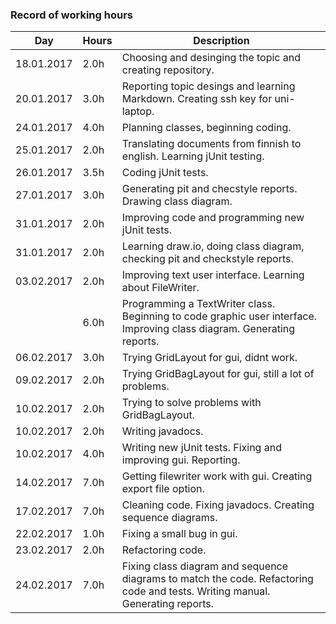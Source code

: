 ### Record of working hours
Day | Hours | Description
--------------- | ----- | ------
18.01.2017 | 2.0h | Choosing and desinging the topic and creating repository.
20.01.2017 | 3.0h | Reporting topic desings and learning Markdown. Creating ssh key for uni-laptop.
24.01.2017 | 4.0h | Planning classes, beginning coding.
25.01.2017 | 2.0h | Translating documents from finnish to english. Learning jUnit testing.
26.01.2017 | 3.5h | Coding jUnit tests.
27.01.2017 | 3.0h | Generating pit and checstyle reports. Drawing class diagram.
31.01.2017 | 2.0h | Improving code and programming new jUnit tests.
31.01.2017 | 2.0h | Learning draw.io, doing class diagram, checking pit and checkstyle reports.
03.02.2017 | 2.0h | Improving text user interface. Learning about FileWriter.
	   | 6.0h | Programming a TextWriter class. Beginning to code graphic user interface. Improving class diagram. Generating reports.
06.02.2017 | 3.0h | Trying GridLayout for gui, didnt work.
09.02.2017 | 2.0h | Trying GridBagLayout for gui, still a lot of problems.
10.02.2017 | 2.0h | Trying to solve problems with GridBagLayout.
10.02.2017 | 2.0h | Writing javadocs.
10.02.2017 | 4.0h | Writing new jUnit tests. Fixing and improving gui. Reporting.
14.02.2017 | 7.0h | Getting filewriter work with gui. Creating export file option.
17.02.2017 | 7.0h | Cleaning code. Fixing javadocs. Creating sequence diagrams.
22.02.2017 | 1.0h | Fixing a small bug in gui.
23.02.2017 | 2.0h | Refactoring code.
24.02.2017 | 7.0h | Fixing class diagram and sequence diagrams to match the code. Refactoring code and tests. Writing manual. Generating reports.
